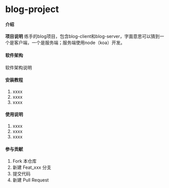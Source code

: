 # blog-project

#### 介绍
**项目说明**
练手的blog项目，包含blog-client和blog-server，字面意思可以猜到一个是客户端，一个是服务端；服务端使用node（koa）开发。

#### 软件架构
软件架构说明


#### 安装教程

1.  xxxx
2.  xxxx
3.  xxxx

#### 使用说明

1.  xxxx
2.  xxxx
3.  xxxx

#### 参与贡献

1.  Fork 本仓库
2.  新建 Feat_xxx 分支
3.  提交代码
4.  新建 Pull Request
